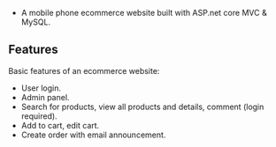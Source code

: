 - A mobile phone ecommerce website built with ASP.net core MVC & MySQL.

## Features
Basic features of an ecommerce website:
- User login.
- Admin panel.
- Search for products, view all products and details, comment (login required).
- Add to cart, edit cart.
- Create order with email announcement.
